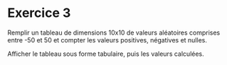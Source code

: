 # Exercice 3

Remplir un tableau de dimensions 10x10 de valeurs aléatoires comprises entre -50 et 50 et compter les valeurs positives, négatives et nulles. 

Afficher le tableau sous forme tabulaire, puis les valeurs calculées.